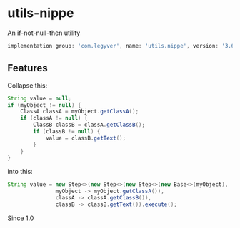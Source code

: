 # utils-nippe
An if-not-null-then utility

```groovy
implementation group: 'com.legyver', name: 'utils.nippe', version: '3.6.1'
```

## Features
Collapse this:
```java
String value = null;
if (myObject != null) {
	ClassA classA = myObject.getClassA();
	if (classA != null) {
		ClassB classB = classA.getClassB();
		if (classB != null) {
			value = classB.getText();
		}
	}
}
```
 into this:
 ```java
 String value = new Step<>(new Step<>(new Step<>(new Base<>(myObject),
				myObject -> myObject.getClassA()),
				classA -> classA.getClassB()),
				classB -> classB.getText()).execute();
```
Since 1.0